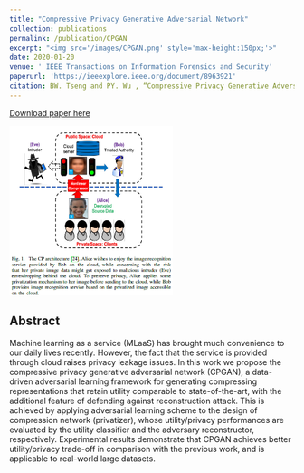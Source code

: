 ```yaml
---
title: "Compressive Privacy Generative Adversarial Network"
collection: publications
permalink: /publication/CPGAN
excerpt: "<img src='/images/CPGAN.png' style='max-height:150px;'>"
date: 2020-01-20
venue: ' IEEE Transactions on Information Forensics and Security'
paperurl: 'https://ieeexplore.ieee.org/document/8963921'
citation: BW. Tseng and PY. Wu , “Compressive Privacy Generative Adversarial Network,” IEEE Transactions on Information Forensics and Security, vol. 15, 2499~2513, 2020
---
```


[Download paper here](https://ieeexplore.ieee.org/document/8963921)

<img src='/images/CPGAN.png' style='max-height:300px;'>

## Abstract
Machine learning as a service (MLaaS) has brought much convenience to our daily lives recently. However, the fact that the service is provided through cloud raises privacy leakage issues. In this work we propose the compressive privacy generative adversarial network (CPGAN), a data-driven adversarial learning framework for generating compressing representations that retain utility comparable to state-of-the-art, with the additional feature of defending against reconstruction attack. This is achieved by applying adversarial learning scheme to the design of compression network (privatizer), whose utility/privacy performances are evaluated by the utility classifier and the adversary reconstructor, respectively. Experimental results demonstrate that CPGAN achieves better utility/privacy trade-off in comparison with the previous work, and is applicable to real-world large datasets.